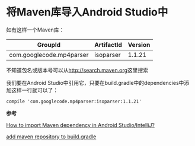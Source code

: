 # 将Maven库导入Android Studio中

如有这样一个Maven库：

|GroupId|ArtifactId|Version|
|-------|----------|-------|
|com.googlecode.mp4parser|isoparser|1.1.21|

不知道包名或版本号可以从<http://search.maven.org>这里搜索

我们要在Android Studio中引用它，只要在build.gradle中的dependencies中添加这样一行就可以了：
```
compile 'com.googlecode.mp4parser:isoparser:1.1.21'
```

**参考**

[How to import Maven dependency in Android Studio/IntelliJ?](http://stackoverflow.com/questions/16595287/how-to-import-maven-dependency-in-android-studio-intellij)

[add maven repository to build.gradle](http://stackoverflow.com/questions/20574111/add-maven-repository-to-build-gradle)